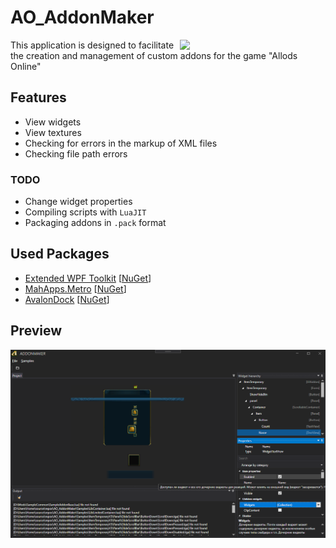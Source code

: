 # AO_AddonMaker
<img align="right" src="https://allods.mail.ru/static/img/110/logo.png" width="233">This application is designed to facilitate the creation and management of custom addons for the game "Allods Online"
## Features
* View widgets
* View textures
* Checking for errors in the markup of XML files
* Checking file path errors
### TODO
* Change widget properties
* Compiling scripts with `LuaJIT`
* Packaging addons in `.pack` format

## Used Packages
* [Extended WPF Toolkit](https://github.com/xceedsoftware/wpftoolkit) [[NuGet](https://www.nuget.org/packages/DotNetZip/1.13.8)]
* [MahApps.Metro](https://github.com/MahApps/MahApps.Metro) [[NuGet](https://www.nuget.org/packages/MahApps.Metro/2.0.1)]
* [AvalonDock](https://github.com/Dirkster99/AvalonDock) [[NuGet](https://www.nuget.org/packages/Dirkster.AvalonDock/4.20.0)]
## Preview
<img src="scr01.png" width="768" />
